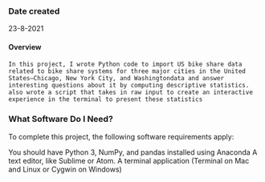 
### Date created
23-8-2021
#### Overview
`In this project, I wrote Python code to import US bike share data related to bike share systems for three major cities in the United States—Chicago, New York City, and Washingtondata and answer interesting questions about it by computing descriptive statistics.  also wrote a script that takes in raw input to create an interactive experience in the terminal to present these statistics` 

### What Software Do I Need?
To complete this project, the following software requirements apply:

You should have Python 3, NumPy, and pandas installed using Anaconda
A text editor, like Sublime or Atom.
A terminal application (Terminal on Mac and Linux or Cygwin on Windows)

